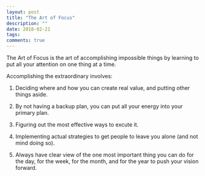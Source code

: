 ```yaml
---
layout: post
title: "The Art of Focus"
description: ""
date: 2018-02-21
tags: 
comments: true
---
```


The Art of Focus is the art of accomplishing impossible things by learning to put all your attention on one thing at a time. 

Accomplishing the extraordinary involves:

1. Deciding where and how you can create real value, and putting other things aside.

2. By not having a backup plan, you can put all your energy into your primary plan.

3. Figuring out the most effective ways to excute it.

4. Implementing actual strategies to get people to leave you alone (and not mind doing so).

5. Always have clear view of the one most important thing you can do for the day, for the week, for the month, and for the year to push your vision forward.

